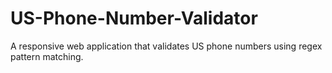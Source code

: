 # US-Phone-Number-Validator
A responsive web application that validates US phone numbers using regex pattern matching.
